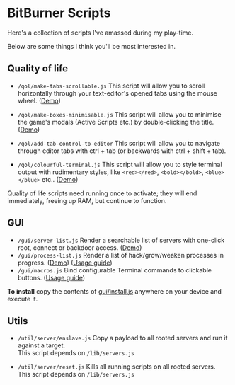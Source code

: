 # BitBurner Scripts

Here's a collection of scripts I've amassed during my play-time.

Below are some things I think you'll be most interested in.

## Quality of life

- `/qol/make-tabs-scrollable.js` This script will allow you to scroll horizontally through your text-editor's opened
  tabs using the mouse wheel. ([Demo](docs/qol-scroll-tabs.gif))


- `/qol/make-boxes-minimisable.js` This script will allow you to minimise the game's modals (Active Scripts etc.) by
  double-clicking the title. ([Demo](docs/qol-minimise-boxes.gif))


- `/qol/add-tab-control-to-editor` This script will allow you to navigate through editor tabs with ctrl + tab (or backwards with ctrl + shift + tab).


- `/qol/colourful-terminal.js` This script will allow you to style terminal output with rudimentary styles, like `<red></red>`, `<bold></bold>`, `<blue></blue>` etc.. ([Demo](docs/qol-colour-terminal.gif))

Quality of life scripts need running once to activate; they will end immediately, freeing up RAM, but continue to
function.

## GUI

- `/gui/server-list.js` Render a searchable list of servers with one-click root, connect or backdoor
  access. ([Demo](/docs/server-list.gif))
- `/gui/process-list.js` Render a list of hack/grow/weaken processes in progress. ([Demo](/docs/process-list.gif)) ([Usage guide](/docs/ProcessList.md))
- `/gui/macros.js` Bind configurable Terminal commands to clickable buttons. ([Usage guide](/docs/Macros.md))

**To install** copy the contents of [gui/install.js](gui/install.js) anywhere on your device and execute it. 
## Utils

- `/util/server/enslave.js` Copy a payload to all rooted servers and run it against a target.  
  This script depends on `/lib/servers.js`

- `/util/server/reset.js` Kills all running scripts on all rooted servers.  
  This script depends on `/lib/servers.js`

